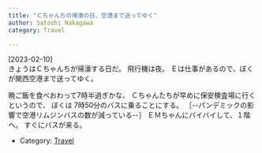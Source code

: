 ```yaml
---
title: "Ｃちゃんちの帰濠の日、空港まで送ってゆく"
author: Satoshi Nakagawa
category: Travel

---
```


[2023-02-10]  
 きょうはＣちゃんちが帰濠する日だ。
飛行機は夜。
Ｅは仕事があるので、ぼくが関西空港まで送ってゆく。

 晩ご飯を食べおわって7時半過ぎかな、
Ｃちゃんたちが早めに保安検査場に行くというので、
ぼくは 7時50分のバスに乗ることにする。
［--パンデミックの影響で空港リムジンバスの数が減っている--］
ＥＭちゃんにバイバイして、１階へ。
すぐにバスが来る。

- Category: [Travel](/categories.html#Travel)

